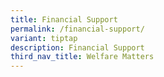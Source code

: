 ```yaml
---
title: Financial Support
permalink: /financial-support/
variant: tiptap
description: Financial Support
third_nav_title: Welfare Matters
---
```

